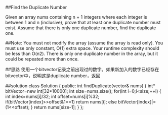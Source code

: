 ##Find the Duplicate Number
 

Given an array nums containing n + 1 integers where each integer is between 1 and n (inclusive), prove that at least one duplicate number must exist. Assume that there is only one duplicate number, find the duplicate one.

##Note:
You must not modify the array (assume the array is read only).
You must use only constant, O(1) extra space.
Your runtime complexity should be less than O(n2).
There is only one duplicate number in the array, but it could be repeated more than once.

##思路
使用一个bitvector记录之前出现过的数字。如果新加入的数字已经存在bitvector中，说明这是duplicate number，返回

##solution
	class Solution {
	public:
    	int findDuplicate(vector<int>& nums) {
        	int* bitVector=new int[32*10000];
        	int size=nums.size();
        	for(int i=0;i<size;++i)
        	{
            	int index=nums[i]/32;
            	int offset=nums[i]%32;
            	if(bitVector[index]>>offset&1==1)
               		return nums[i];
            	else
            	    bitVector[index]|=(1<<offset);
        	}
        	return nums[size-1];
    	}
	};
